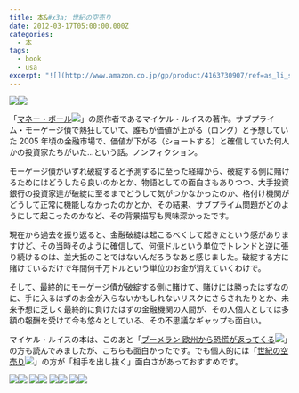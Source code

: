 ```yaml
---
title: 本&#x3a; 世紀の空売り
date: 2012-03-17T05:00:00.000Z
categories:
  - 本
tags:
  - book
  - usa
excerpt: "![](http://www.amazon.co.jp/gp/product/4163730907/ref=as_li_ss_il?ie=UTF8&tag=yutakayamaguc-22&linkCode=as2&camp=247&creative=7399&creativeASIN=4163730907)!"
---
```


[![](http://ws.assoc-amazon.jp/widgets/q?_encoding=UTF8&Format=_SL160_&ASIN=4163730907&MarketPlace=JP&ID=AsinImage&WS=1&tag=yutakayamaguc-22&ServiceVersion=20070822)](http://www.amazon.co.jp/gp/product/4163730907/ref=as_li_ss_il?ie=UTF8&tag=yutakayamaguc-22&linkCode=as2&camp=247&creative=7399&creativeASIN=4163730907)![](http://www.assoc-amazon.jp/e/ir?t=yutakayamaguc-22&l=as2&o=9&a=4163730907)

「[マネー・ボール](http://www.amazon.co.jp/gp/product/4270100281/ref=as_li_ss_tl?ie=UTF8&tag=yutakayamaguc-22&linkCode=as2&camp=247&creative=7399&creativeASIN=4270100281)![](http://www.assoc-amazon.jp/e/ir?t=yutakayamaguc-22&l=as2&o=9&a=4270100281)」の原作者であるマイケル・ルイスの著作。サブプライム・モーゲージ債で熱狂していて、誰もが価値が上がる（ロング）と予想していた 2005 年頃の金融市場で、価値が下がる（ショートする）と確信していた何人かの投資家たちがいた...という話。ノンフィクション。

モーゲージ債がいずれ破綻すると予測するに至った経緯から、破綻する側に賭けるためにはどうしたら良いのかとか、物語としての面白さもありつつ、大手投資銀行の投資家達が破綻に至るまでどうして気がつかなかったのか、格付け機関がどうして正常に機能しなかったのかとか、その結果、サブプライム問題がどのようにして起こったのかなど、その背景描写も興味深かったです。

現在から過去を振り返ると、金融破綻は起こるべくして起きたという感がありますけど、その当時そのように確信して、何億ドルという単位でトレンドと逆に張り続けるのは、並大抵のことではないんだろうなあと感じました。破綻する方に賭けているだけで年間何千万ドルという単位のお金が消えていくわけで。

そして、最終的にモーゲージ債が破綻する側に賭けて、賭けには勝ったはずなのに、手に入るはずのお金が入らないかもしれないリスクにさらされたりとか、未来予想に乏しく最終的に負けたはずの金融機関の人間が、その人個人としては多額の報酬を受けて今も悠々としている、その不思議なギャップも面白い。

マイケル・ルイスの本は、このあと「[ブーメラン 欧州から恐慌が返ってくる](http://www.amazon.co.jp/gp/product/4163749004/ref=as_li_ss_tl?ie=UTF8&tag=yutakayamaguc-22&linkCode=as2&camp=247&creative=7399&creativeASIN=4163749004)![](http://www.assoc-amazon.jp/e/ir?t=yutakayamaguc-22&l=as2&o=9&a=4163749004)」の方も読んでみましたが、こちらも面白かったです。でも個人的には「[世紀の空売り](http://www.amazon.co.jp/gp/product/4163730907/ref=as_li_ss_tl?ie=UTF8&tag=yutakayamaguc-22&linkCode=as2&camp=247&creative=7399&creativeASIN=4163730907)![](http://www.assoc-amazon.jp/e/ir?t=yutakayamaguc-22&l=as2&o=9&a=4163730907)」の方が「相手を出し抜く」面白さがあっておすすめです。

[![](http://ws.assoc-amazon.jp/widgets/q?_encoding=UTF8&Format=_SL110_&ASIN=4270100281&MarketPlace=JP&ID=AsinImage&WS=1&tag=yutakayamaguc-22&ServiceVersion=20070822)](http://www.amazon.co.jp/gp/product/4270100281/ref=as_li_ss_il?ie=UTF8&tag=yutakayamaguc-22&linkCode=as2&camp=247&creative=7399&creativeASIN=4270100281)![](http://www.assoc-amazon.jp/e/ir?t=yutakayamaguc-22&l=as2&o=9&a=4270100281) [![](http://ws.assoc-amazon.jp/widgets/q?_encoding=UTF8&Format=_SL110_&ASIN=4775970623&MarketPlace=JP&ID=AsinImage&WS=1&tag=yutakayamaguc-22&ServiceVersion=20070822)](http://www.amazon.co.jp/gp/product/4775970623/ref=as_li_ss_il?ie=UTF8&tag=yutakayamaguc-22&linkCode=as2&camp=247&creative=7399&creativeASIN=4775970623)![](http://www.assoc-amazon.jp/e/ir?t=yutakayamaguc-22&l=as2&o=9&a=4775970623) [![](http://ws.assoc-amazon.jp/widgets/q?_encoding=UTF8&Format=_SL110_&ASIN=4532163609&MarketPlace=JP&ID=AsinImage&WS=1&tag=yutakayamaguc-22&ServiceVersion=20070822)](http://www.amazon.co.jp/gp/product/4532163609/ref=as_li_ss_il?ie=UTF8&tag=yutakayamaguc-22&linkCode=as2&camp=247&creative=7399&creativeASIN=4532163609)![](http://www.assoc-amazon.jp/e/ir?t=yutakayamaguc-22&l=as2&o=9&a=4532163609) [![](http://ws.assoc-amazon.jp/widgets/q?_encoding=UTF8&Format=_SL110_&ASIN=4163749004&MarketPlace=JP&ID=AsinImage&WS=1&tag=yutakayamaguc-22&ServiceVersion=20070822)](http://www.amazon.co.jp/gp/product/4163749004/ref=as_li_ss_il?ie=UTF8&tag=yutakayamaguc-22&linkCode=as2&camp=247&creative=7399&creativeASIN=4163749004)![](http://www.assoc-amazon.jp/e/ir?t=yutakayamaguc-22&l=as2&o=9&a=4163749004)
